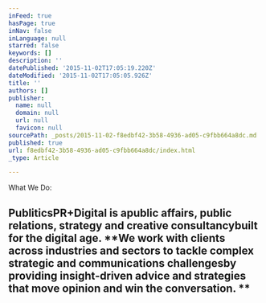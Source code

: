 ```yaml
---
inFeed: true
hasPage: true
inNav: false
inLanguage: null
starred: false
keywords: []
description: ''
datePublished: '2015-11-02T17:05:19.220Z'
dateModified: '2015-11-02T17:05:05.926Z'
title: ''
authors: []
publisher:
  name: null
  domain: null
  url: null
  favicon: null
sourcePath: _posts/2015-11-02-f8edbf42-3b58-4936-ad05-c9fbb664a8dc.md
published: true
url: f8edbf42-3b58-4936-ad05-c9fbb664a8dc/index.html
_type: Article

---
```

What We Do: 

## PubliticsPR+Digital is a**public affairs, public relations, strategy and creative consultancy**built for the digital age.  **We work with clients across industries and sectors to tackle complex strategic and communications challengesby providing insight-driven advice and strategies that move opinion and win the conversation. **
